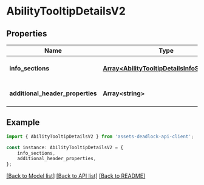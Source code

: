 # AbilityTooltipDetailsV2


## Properties

Name | Type | Description | Notes
------------ | ------------- | ------------- | -------------
**info_sections** | [**Array&lt;AbilityTooltipDetailsInfoSectionV2&gt;**](AbilityTooltipDetailsInfoSectionV2.md) |  | [optional] [default to undefined]
**additional_header_properties** | **Array&lt;string&gt;** |  | [optional] [default to undefined]

## Example

```typescript
import { AbilityTooltipDetailsV2 } from 'assets-deadlock-api-client';

const instance: AbilityTooltipDetailsV2 = {
    info_sections,
    additional_header_properties,
};
```

[[Back to Model list]](../README.md#documentation-for-models) [[Back to API list]](../README.md#documentation-for-api-endpoints) [[Back to README]](../README.md)
